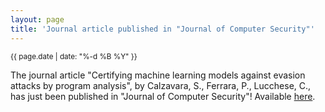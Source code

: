 ```yaml
---
layout: page
title: 'Journal article published in "Journal of Computer Security"'
---
```


<small>{{ page.date | date: "%-d %B %Y" }}</small>

The journal article "Certifying machine learning models against evasion attacks by program analysis", by Calzavara, S., Ferrara, P., Lucchese, C., has just been published in "Journal of Computer Security"! Available [here](https://doi.org/10.3233/JCS-210133).
